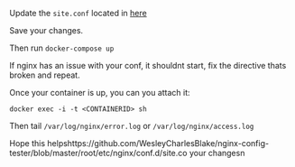 Update the `site.conf` located in [here](https://github.com/WesleyCharlesBlake/nginx-config-tester/blob/master/root/etc/nginx/conf.d/site.conf)

Save your changes.

Then run `docker-compose up`

If nginx has an issue with your conf, it shouldnt start, fix the directive thats broken and repeat.

Once your container is up, you can you attach it:

```
docker exec -i -t <CONTAINERID> sh
```

Then tail `/var/log/nginx/error.log` or `/var/log/nginx/access.log`

Hope this helpshttps://github.com/WesleyCharlesBlake/nginx-config-tester/blob/master/root/etc/nginx/conf.d/site.co your changesn
